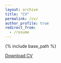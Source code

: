 ```yaml
---
layout: archive
title: "CV"
permalink: /cv/
author_profile: true
redirect_from:
  - /resume
---
```


{% include base_path %}

[Download CV](https://alanfuntowicz.github.io/files/CV_Alan_updated)
